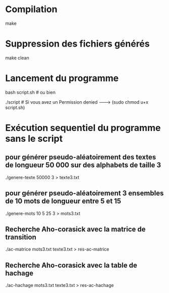 # Compilation

make

# Suppression des fichiers générés

make clean

# Lancement du programme

bash script.sh # ou bien

./script # Si vous avez un Permission denied ---> (sudo chmod u+x script.sh)

<h1>Exécution sequentiel du programme sans le script</h1>

<h2>pour générer pseudo-aléatoirement des textes de longueur 50 000 sur des alphabets de taille 3</h2>
./genere-texte 50000 3 > texte3.txt 
<h2>pour générer pseudo-aléatoirement 3 ensembles de 10 mots de longueur entre 5 et 15</h2>
./genere-mots 10 5 25 3 > mots3.txt 
<h2>Recherche Aho-corasick avec la matrice de transition</h2>
./ac-matrice mots3.txt texte3.txt > res-ac-matrice
<h2>Recherche Aho-corasick avec la table de hachage</h2>
./ac-hachage mots3.txt texte3.txt > res-ac-hachage
